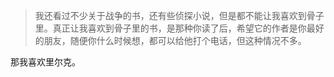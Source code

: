 > 我还看过不少关于战争的书，还有些侦探小说，但是都不能让我喜欢到骨子里。真正让我喜欢到骨子里的书，是那种你读了后，希望它的作者是你最好的朋友，随便你什么时候想，都可以给他打个电话，但这种情况不多。

那我喜欢里尔克。
